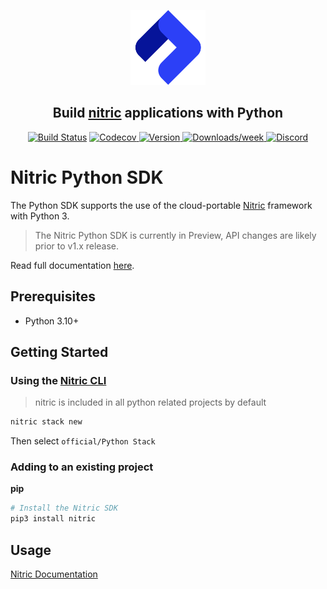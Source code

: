 <p align="center">
  <a href="https://nitric.io">
    <img src="docs/assets/nitric-logo.svg" width="120" alt="Nitric Logo"/>
  </a>
</p>

<h2 align="center">
  Build <a href="https://nitric.io">nitric</a> applications with Python
</h2>

<p align="center">
  <a href="https://actions-badge.atrox.dev/nitrictech/python-sdk/goto?ref=main"><img alt="Build Status" src="https://img.shields.io/endpoint.svg?url=https%3A%2F%2Factions-badge.atrox.dev%2Fnitrictech%2Fpython-sdk%2Fbadge%3Fref%3Dmain&style=for-the-badge" /></a>
  <a href="https://codecov.io/gh/nitrictech/python-sdk">
    <img alt="Codecov" src="https://img.shields.io/codecov/c/gh/nitrictech/python-sdk?style=for-the-badge&token=SBFRNSZ4ZF">
  </a>
  <a href="https://npmjs.org/package/@nitric/sdk">
    <img alt="Version" src="https://img.shields.io/pypi/v/nitric?style=for-the-badge">
  </a>
  <a href="https://npmjs.org/package/@nitric/sdk">
    <img alt="Downloads/week" src="https://img.shields.io/pypi/dw/nitric?style=for-the-badge">
  </a>
  <a href="https://discord.gg/Webemece5C"><img alt="Discord" src="https://img.shields.io/discord/955259353043173427?label=discord&style=for-the-badge"></a>
</p>

# Nitric Python SDK

The Python SDK supports the use of the cloud-portable [Nitric](https://nitric.io) framework with Python 3.

> The Nitric Python SDK is currently in Preview, API changes are likely prior to v1.x release.

Read full documentation [here](https://nitrictech.github.io/python-sdk/).

## Prerequisites

- Python 3.10+

## Getting Started

### Using the [Nitric CLI](https://github.com/nitrictech/cli)

> nitric is included in all python related projects by default

```bash
nitric stack new
```

Then select `official/Python Stack`

### Adding to an existing project

**pip**

```bash
# Install the Nitric SDK
pip3 install nitric
```

## Usage
[Nitric Documentation](https://nitric.io/docs)